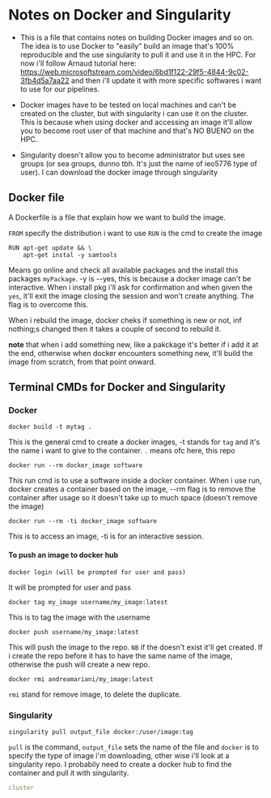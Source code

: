 # Notes on Docker and Singularity

* This is a file that contains notes on building Docker images and so on. The idea is to use Docker to "easily" build an image that's 100% reproducible
and the use singularity to pull it and use it in the HPC. For now i'll follow Arnaud tutorial here: https://web.microsoftstream.com/video/6bd1f122-29f5-4844-9c02-3fb4d5a7aa22 and then
i'll update it with more specific softwares i want to use for our pipelines.

* Docker images have to be tested on local machines and can't be created on the cluster, but with singularity i can use it on the cluster. This is because when using docker and accessing an image it'll allow you to become root user of that machine and that's NO BUENO on the HPC.

* Singularity doesn't allow you to become administrator but uses see groups (or sea groups, dunno tbh. It's just the name of ieo5776 type of user). I can download the docker image through singularity

## Docker file

A Dockerfile is a file that explain how we want to build the image.

`FROM` specify the distribution i want to use
`RUN` is the cmd to create the image 

```
RUN apt-get update && \
	apt-get instal -y samtools
```
Means go online and check all available packages and the install this packages `myPackage`. -y is --yes, this is because a docker image can't be interactive. When i install pkg i'll ask for confirmation and when given the `yes`, it'll exit the image closing the session and won't create anything. The flag is to overcome this.

When i rebuild the image, docker cheks if something is new or not, inf nothing;s changed then it takes a couple of second to rebuild it.

**note** that when i add something new, like a pakckage it's better if i add it at the end, otherwise when docker encounters something new, it'll build the image from scratch, from that point onward.


## Terminal CMDs for Docker and Singularity

### Docker
```
docker build -t mytag .
```
This is the general cmd to create a docker images, -t stands for `tag` and it's the name i want to give to the container. `.` means ofc here, this repo

```
docker run --rm docker_image software
```
This run cmd is to use a software inside a docker container. When i use run, docker creates a container based on the image, --rm flag is to remove the container after usage so it doesn't take up to much space (doesn't remove the image)

```
docker run --rm -ti docker_image software
```
This is to access an image, -ti is for an interactive session. 

#### To push an image to docker hub

```
docker login (will be prompted for user and pass)
```
It will be prompted for user and pass

```
docker tag my_image username/my_image:latest
```
This is to tag the image with the username

```
docker push username/my_image:latest
```

This will push the image to the repo. `NB` if the doesn't exist it'll get created. If i create the repo before it has to have the same name of the image, otherwise the push will create a new repo.

```
docker rmi andreamariani/my_image:latest
```

`rmi` stand for remove image, to delete the duplicate.


### Singularity

```
singularity pull output_file docker:/user/image:tag
```
`pull` is the command, `output_file` sets the name of the file and `docker` is to specify the type of image i'm downloading, other wise i'll look at a singularity repo. 
I probabily need to create a docker hub to find the container and pull it with singularity.

```yaml
cluster
```
